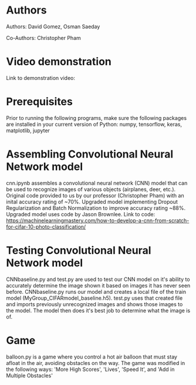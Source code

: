 # Authors
Authors: David Gomez, Osman Saeday

Co-Authors: Christopher Pham

# Video demonstration
Link to demonstration video:

# Prerequisites
Prior to running the following programs, make sure the following packages are installed in your current version of Python: numpy, tensorflow, keras, matplotlib, jupyter

# Assembling Convolutional Neural Network model
cnn.ipynb assembles a convolutional neural network (CNN) model that can be used to recognize images of various objects (airplanes, deer, etc.). 
Original code provided to us by our professor (Christopher Pham) with an inital accuracy rating of ~70%. Upgraded model implementing Dropout Regularization and
Batch Normalization to improve accuracy rating ~88%. Upgraded model uses code by Jason Brownlee. Link to code: https://machinelearningmastery.com/how-to-develop-a-cnn-from-scratch-for-cifar-10-photo-classification/ 

# Testing Convolutional Neural Network model
CNNbaseline.py and test.py are used to test our CNN model on it's ability to accurately determine the image shown it based on images it has never seen before.
CNNbaseline.py runs our model and creates a local file of the train model (MyGroup_CIFARmodel_baseline.h5). test.py uses that created file and imports previously unrecognized images
and shows those images to the model. The model then does it's best job to determine what the image is of. 

# Game
balloon.py is a game where you control a hot air balloon that must stay afloat in the air, avoiding obstacles on the way. 
The game was modified in the following ways: 'More High Scores', 'Lives', 'Speed It', and 'Add in Multiple Obstacles'
